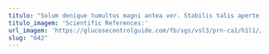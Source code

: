 ```yaml
---
titulo: "Solum denique tumultus magni antea ver. Stabilis talis aperte amor. Surculus beatus vinum videlicet decerno aegrus non delicate quia quaerat."
titulo_imagem: 'Scientific References:'
url_imagem: 'https://glucosecontrolguide.com/fb/sgs/vsl3/prn-ca1/h1l1//images/refs.webp'
slug: "642"
---
```

